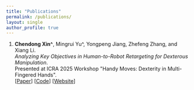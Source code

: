 ```yaml
---
title: "Publications"
permalink: /publications/
layout: single
author_profile: true
---
```

<!-- 
### 📌 Selected Publications -->

1. **Chendong Xin^**, Mingrui Yu^, Yongpeng Jiang, Zhefeng Zhang, and Xiang Li.  
   _Analyzing Key Objectives in Human-to-Robot Retargeting for Dexterous Manipulation_.  
   Presented at ICRA 2025 Workshop "Handy Moves: Dexterity in Multi-Fingered Hands".  
   [[Paper](https://arxiv.org/abs/2506.09384)] [[Code](https://github.com/Mingrui-Yu/retargeting)] [[Website](https://mingrui-yu.github.io/retargeting/)] 